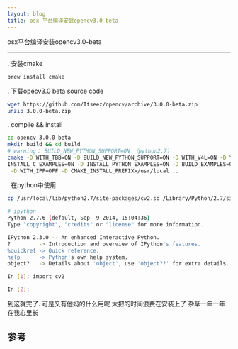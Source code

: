 ```yaml
---
layout: blog
title: osx 平台编译安装opencv3.0 beta 
---
```


osx平台编译安装opencv3.0-beta
_ _ _ _ _ _ _
. 安装cmake

``` bash
brew install cmake
```
. 下载opecv3.0 beta source code

``` bash
wget https://github.com/Itseez/opencv/archive/3.0.0-beta.zip
unzip 3.0.0-beta.zip
```


. compile && install

``` bash
cd opencv-3.0.0-beta
mkdir build && cd build
# warning： BUILD_NEW_PYTHON_SUPPORT=ON （python2.7）
cmake -D WITH_TBB=ON -D BUILD_NEW_PYTHON_SUPPORT=ON -D WITH_V4L=ON -D \
INSTALL_C_EXAMPLES=ON -D INSTALL_PYTHON_EXAMPLES=ON -D BUILD_EXAMPLES=ON\
 -D WITH_IPP=OFF -D CMAKE_INSTALL_PREFIX=/usr/local ..
```


. 在python中使用

``` bash
cp /usr/local/lib/python2.7/site-packages/cv2.so /Library/Python/2.7/site-packages

# ipython
Python 2.7.6 (default, Sep  9 2014, 15:04:36)
Type "copyright", "credits" or "license" for more information.

IPython 2.3.0 -- An enhanced Interactive Python.
?         -> Introduction and overview of IPython's features.
%quickref -> Quick reference.
help      -> Python's own help system.
object?   -> Details about 'object', use 'object??' for extra details.

In [1]: import cv2

In [2]:
```


到这就完了.
可是又有他妈的什么用呢
大把的时间浪费在安装上了
杂草一年一年在我心里长

参考
----
   [1]:   https://elementztechblog.wordpress.com/2014/09/10/405/ "Installing OpenCV 3.0.0 alpha in Ubuntu"